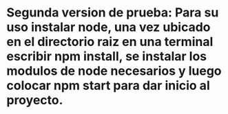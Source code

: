 # Segunda version de prueba: Para su uso instalar node, una vez ubicado en el directorio raiz en una terminal escribir npm install, se instalar los modulos de node necesarios y luego colocar npm start para dar inicio al proyecto.
